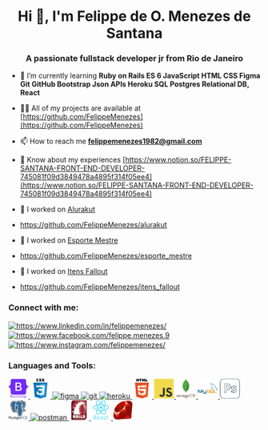 <h1 align="center">Hi 👋, I'm Felippe de O. Menezes de Santana</h1>
<h3 align="center">A passionate fullstack developer jr from Rio de Janeiro</h3>

- 🌱 I’m currently learning **Ruby on Rails ES 6 JavaScript HTML CSS Figma Git GitHub Bootstrap Json APIs Heroku SQL Postgres Relational DB, React**

- 👨‍💻 All of my projects are available at [https://github.com/FelippeMenezes](https://github.com/FelippeMenezes)

- 📫 How to reach me **felippemenezes1982@gmail.com**

- 📄 Know about my experiences [https://www.notion.so/FELIPPE-SANTANA-FRONT-END-DEVELOPER-745081f09d3849478a4895f314f05ee4](https://www.notion.so/FELIPPE-SANTANA-FRONT-END-DEVELOPER-745081f09d3849478a4895f314f05ee4)

- 🔭 I worked on [Alurakut](https://alurakut-three-swart.vercel.app/)
- https://github.com/FelippeMenezes/alurakut

- 🔭 I worked on [Esporte Mestre](https://esporte-mestre.onrender.com/)
- https://github.com/FelippeMenezes/esporte_mestre

- 🔭 I worked on [Itens Fallout](https://conservation-margarette-gerentedabola-a0a45599.koyeb.app/)
- https://github.com/FelippeMenezes/itens_fallout

<h3 align="left">Connect with me:</h3>
<p align="left">
<a href="https://linkedin.com/in/https://www.linkedin.com/in/felippemenezes/" target="blank"><img align="center" src="https://raw.githubusercontent.com/rahuldkjain/github-profile-readme-generator/master/src/images/icons/Social/linked-in-alt.svg" alt="https://www.linkedin.com/in/felippemenezes/" height="30" width="40" /></a>
<a href="https://fb.com/https://www.facebook.com/felippe.menezes.9" target="blank"><img align="center" src="https://raw.githubusercontent.com/rahuldkjain/github-profile-readme-generator/master/src/images/icons/Social/facebook.svg" alt="https://www.facebook.com/felippe.menezes.9" height="30" width="40" /></a>
<a href="https://instagram.com/https://www.instagram.com/felippemenezes/" target="blank"><img align="center" src="https://raw.githubusercontent.com/rahuldkjain/github-profile-readme-generator/master/src/images/icons/Social/instagram.svg" alt="https://www.instagram.com/felippemenezes/" height="30" width="40" /></a>
</p>

<h3 align="left">Languages and Tools:</h3>
<p align="left"> <a href="https://getbootstrap.com" target="_blank"> <img src="https://raw.githubusercontent.com/devicons/devicon/master/icons/bootstrap/bootstrap-plain-wordmark.svg" alt="bootstrap" width="40" height="40"/> </a> <a href="https://www.w3schools.com/css/" target="_blank"> <img src="https://raw.githubusercontent.com/devicons/devicon/master/icons/css3/css3-original-wordmark.svg" alt="css3" width="40" height="40"/> </a> <a href="https://www.figma.com/" target="_blank"> <img src="https://www.vectorlogo.zone/logos/figma/figma-icon.svg" alt="figma" width="40" height="40"/> </a> <a href="https://git-scm.com/" target="_blank"> <img src="https://www.vectorlogo.zone/logos/git-scm/git-scm-icon.svg" alt="git" width="40" height="40"/> </a> <a href="https://heroku.com" target="_blank"> <img src="https://www.vectorlogo.zone/logos/heroku/heroku-icon.svg" alt="heroku" width="40" height="40"/> </a> <a href="https://www.w3.org/html/" target="_blank"> <img src="https://raw.githubusercontent.com/devicons/devicon/master/icons/html5/html5-original-wordmark.svg" alt="html5" width="40" height="40"/> </a> <a href="https://developer.mozilla.org/en-US/docs/Web/JavaScript" target="_blank"> <img src="https://raw.githubusercontent.com/devicons/devicon/master/icons/javascript/javascript-original.svg" alt="javascript" width="40" height="40"/> </a> <a href="https://www.mongodb.com/" target="_blank"> <img src="https://raw.githubusercontent.com/devicons/devicon/master/icons/mongodb/mongodb-original-wordmark.svg" alt="mongodb" width="40" height="40"/> </a> <a href="https://www.mysql.com/" target="_blank"> <img src="https://raw.githubusercontent.com/devicons/devicon/master/icons/mysql/mysql-original-wordmark.svg" alt="mysql" width="40" height="40"/> </a> <a href="https://www.photoshop.com/en" target="_blank"> <img src="https://raw.githubusercontent.com/devicons/devicon/master/icons/photoshop/photoshop-line.svg" alt="photoshop" width="40" height="40"/> </a> <a href="https://www.postgresql.org" target="_blank"> <img src="https://raw.githubusercontent.com/devicons/devicon/master/icons/postgresql/postgresql-original-wordmark.svg" alt="postgresql" width="40" height="40"/> </a> <a href="https://postman.com" target="_blank"> <img src="https://www.vectorlogo.zone/logos/getpostman/getpostman-icon.svg" alt="postman" width="40" height="40"/> </a> <a href="https://rubyonrails.org" target="_blank"> <img src="https://raw.githubusercontent.com/devicons/devicon/master/icons/rails/rails-original-wordmark.svg" alt="rails" width="40" height="40"/> </a> <a href="https://reactjs.org/" target="_blank"> <img src="https://raw.githubusercontent.com/devicons/devicon/master/icons/react/react-original-wordmark.svg" alt="react" width="40" height="40"/> </a> <a href="https://www.ruby-lang.org/en/" target="_blank"> <img src="https://raw.githubusercontent.com/devicons/devicon/master/icons/ruby/ruby-original.svg" alt="ruby" width="40" height="40"/> </a> </p>

